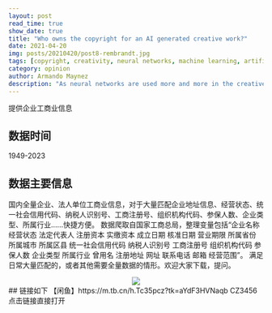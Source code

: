 ```yaml
---
layout: post
read_time: true
show_date: true
title: "Who owns the copyright for an AI generated creative work?"
date: 2021-04-20
img: posts/20210420/post8-rembrandt.jpg
tags: [copyright, creativity, neural networks, machine learning, artificial intelligence]
category: opinion
author: Armando Maynez
description: "As neural networks are used more and more in the creative process, text, images and even music are now created by AI, but who owns the copyright for those works?"
---
```

提供企业工商业信息

## 数据时间
1949-2023

## 数据主要信息

国内全量企业、法人单位工商业信息，对于大量匹配企业地址信息、经营状态、统一社会信用代码、纳税人识别号、工商注册号、组织机构代码、参保人数、企业类型、所属行业……快捷方便。
数据爬取自国家工商总局，整理变量包括“企业名称 经营状态 法定代表人 注册资本 实缴资本 成立日期 核准日期 营业期限 所属省份 所属城市 所属区县 统一社会信用代码 纳税人识别号 工商注册号 组织机构代码 参保人数 企业类型 所属行业 曾用名 注册地址 网址 联系电话 邮箱 经营范围”。
满足日常大量匹配的，或者其他需要全量数据的情形。欢迎大家下载，提问。

<center><img src='./assets/img/posts/20241122/gongshnagyexinxi.png'></center>
## 链接如下
【闲鱼】https://m.tb.cn/h.Tc35pcz?tk=aYdF3HVNaqb CZ3456 
点击链接直接打开

